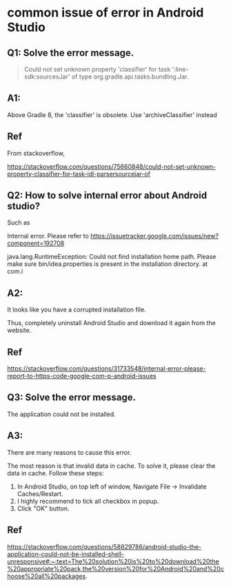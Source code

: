 # common issue of error in Android Studio
## Q1: Solve the error message.
> Could not set unknown property 'classifier' for task ':line-sdk:sourcesJar' of type org.gradle.api.tasks.bundling.Jar.
## A1:
Above Gradle 8, the 'classifier' is obsolete. Use 'archiveClassifier' instead

## Ref
From stackoverflow,

https://stackoverflow.com/questions/75660848/could-not-set-unknown-property-classifier-for-task-idl-parsersourcejar-of

## Q2: How to solve internal error about Android studio?
Such as 

Internal error. Please refer to https://issuetracker.google.com/issues/new?component=192708  

java.lang.RuntimeException: Could not find installation home path. Please make sure bin/idea.properties is present in the installation directory.     at com.i

## A2:
It looks like you have a corrupted installation file.

Thus, completely uninstall Android Studio and download it again from the website.

## Ref
https://stackoverflow.com/questions/31733548/internal-error-please-report-to-https-code-google-com-p-android-issues

## Q3: Solve the error message.
The application could not be installed.

## A3:
There are many reasons to cause this error.

The most reason is that invalid data in cache. To solve it, please clear the data in cache. Follow these steps:

1. In Android Studio, on top left of window, Navigate File -> Invalidate Caches/Restart.
2. I highly recommend to tick all checkbox in popup.
3. Click "OK" button.
   
## Ref
https://stackoverflow.com/questions/58829786/android-studio-the-application-could-not-be-installed-shell-unresponsive#:~:text=The%20solution%20is%20to%20download%20the%20appropriate%20pack,the%20version%20for%20Android%20and%20choose%20all%20packages.

